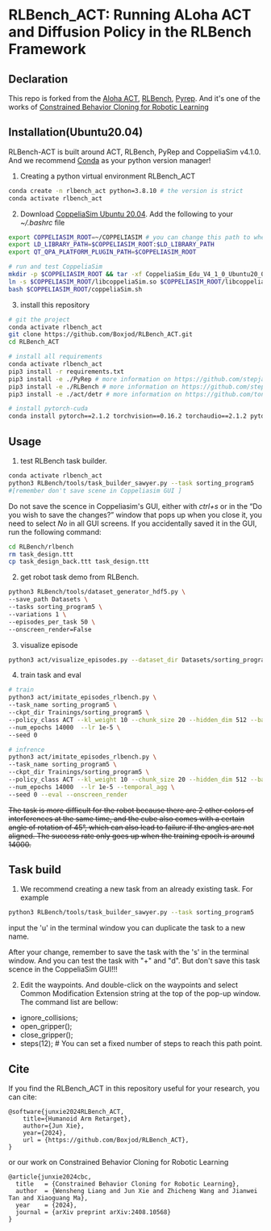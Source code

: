 

# RLBench_ACT: Running ALoha ACT and Diffusion Policy in the RLBench Framework

## Declaration

This repo is forked from the [Aloha ACT](https://github.com/tonyzhaozh/act), [RLBench](https://github.com/stepjam/RLBench), [Pyrep](https://github.com/stepjam/PyRep). And it's one of the works of [Constrained Behavior Cloning for Robotic Learning](https://arxiv.org/abs/2408.10568?context=cs.RO)

## Installation(Ubuntu20.04)

RLBench-ACT is built around ACT, RLBench, PyRep and CoppeliaSim v4.1.0. And we recommend [Conda](https://github.com/conda-forge/miniforge) as your python version manager!

1. Creating a python virtual environment RLBench_ACT

```bash
conda create -n rlbench_act python=3.8.10 # the version is strict
conda activate rlbench_act
```

2. Download [CoppeliaSim Ubuntu 20.04](https://www.coppeliarobotics.com/files/V4_1_0/CoppeliaSim_Edu_V4_1_0_Ubuntu20_04.tar.xz). Add the following to your *~/.bashrc* file
    
```bash
export COPPELIASIM_ROOT=~/COPPELIASIM # you can change this path to where you want
export LD_LIBRARY_PATH=$COPPELIASIM_ROOT:$LD_LIBRARY_PATH
export QT_QPA_PLATFORM_PLUGIN_PATH=$COPPELIASIM_ROOT
```

```bash
# run and test CoppeliaSim
mkdir -p $COPPELIASIM_ROOT && tar -xf CoppeliaSim_Edu_V4_1_0_Ubuntu20_04.tar.xz -C $COPPELIASIM_ROOT --strip-components 1
ln -s $COPPELIASIM_ROOT/libcoppeliaSim.so $COPPELIASIM_ROOT/libcoppeliaSim.so.1
bash $COPPELIASIM_ROOT/coppeliaSim.sh  
```

3. install this repository
    
```bash
# git the project
conda activate rlbench_act
git clone https://github.com/Boxjod/RLBench_ACT.git
cd RLBench_ACT

# install all requirements
conda activate rlbench_act
pip3 install -r requirements.txt
pip3 install -e ./PyRep # more information on https://github.com/stepjam/PyRep
pip3 install -e ./RLBench # more information on https://github.com/stepjam/RLBench
pip3 install -e ./act/detr # more information on https://github.com/tonyzhaozh/act

# install pytorch-cuda
conda install pytorch==2.1.2 torchvision==0.16.2 torchaudio==2.1.2 pytorch-cuda=12.1 -c pytorch -c nvidia

```

## Usage

1. test RLBench task builder. 
    
```bash
conda activate rlbench_act
python3 RLBench/tools/task_builder_sawyer.py --task sorting_program5 
#[remember don't save scene in Coppeliasim GUI ]
```
Do not save the scence in Coppeliasim's GUI, either with *ctrl+s* or in the “Do you wish to save the changes?” window that pops up when you close it, you need to select *No* in all GUI screens. If you accidentally saved it in the GUI, run the following command:

```bash
cd RLBench/rlbench
rm task_design.ttt 
cp task_design_back.ttt task_design.ttt
```

2. get robot task demo from RLBench. 
    
```bash
python3 RLBench/tools/dataset_generator_hdf5.py \
--save_path Datasets \
--tasks sorting_program5 \
--variations 1 \
--episodes_per_task 50 \
--onscreen_render=False
```

3. visualize episode

```bash
python3 act/visualize_episodes.py --dataset_dir Datasets/sorting_program5/variation0 --episode_idx 0
```
4. train task and eval
    
```bash
# train
python3 act/imitate_episodes_rlbench.py \
--task_name sorting_program5 \
--ckpt_dir Trainings/sorting_program5 \
--policy_class ACT --kl_weight 10 --chunk_size 20 --hidden_dim 512 --batch_size 8 --dim_feedforward 3200 \
--num_epochs 14000  --lr 1e-5 \
--seed 0

# infrence
python3 act/imitate_episodes_rlbench.py \
--task_name sorting_program5 \
--ckpt_dir Trainings/sorting_program5 \
--policy_class ACT --kl_weight 10 --chunk_size 20 --hidden_dim 512 --batch_size 8 --dim_feedforward 3200 \
--num_epochs 14000  --lr 1e-5 --temporal_agg \
--seed 0 --eval --onscreen_render
```

~~The task is more difficult for the robot because there are 2 other colors of interferences at the same time, and the cube also comes with a certain angle of rotation of 45°, which can also lead to failure if the angles are not aligned. The success rate only goes up when the training epoch is around 14000.~~

## Task build

1. We recommend creating a new task from an already existing task. For example

```bash
python3 RLBench/tools/task_builder_sawyer.py --task sorting_program5
```
input the 'u' in the terminal window you can duplicate the task to a new name.

After your change, remember to save the task with the 's' in the terminal window. And you can test the task with "+" and "d".
But don't save this task scence in the CoppeliaSim GUI!!!

2. Edit the waypoints. And double-click on the waypoints and select Common Modification Extension string at the top of the pop-up window. The command list are bellow:

- ignore_collisions;
- open_gripper();
- close_gripper();
- steps(12); # You can set a fixed number of steps to reach this path point.


## Cite
If you find the RLBench_ACT in this repository useful for your research, you can cite:
```
@software{junxie2024RLBench_ACT,
    title={Humanoid Arm Retarget},
    author={Jun Xie},
    year={2024},
    url = {https://github.com/Boxjod/RLBench_ACT},
}
```
or our work on Constrained Behavior Cloning for Robotic Learning
```
@article{junxie2024cbc,
  title   = {Constrained Behavior Cloning for Robotic Learning},
  author  = {Wensheng Liang and Jun Xie and Zhicheng Wang and Jianwei Tan and Xiaoguang Ma},
  year    = {2024},
  journal = {arXiv preprint arXiv:2408.10568}
}
```



